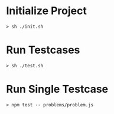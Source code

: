 # Initialize Project

`> sh ./init.sh`

# Run Testcases

`> sh ./test.sh`

# Run Single Testcase

`> npm test -- problems/problem.js`
